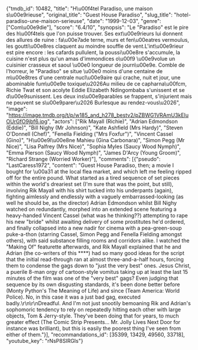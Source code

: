 {"tmdb_id": 10482, "title": "H\u00f4tel Paradiso, une maison s\u00e9rieuse", "original_title": "Guest House Paradiso", "slug_title": "hotel-paradiso-une-maison-serieuse", "date": "1999-12-03", "genre": ["Com\u00e9die"], "score": "6.4/10", "synopsis": "Le \"Paradiso\" est le pire des h\u00f4tels que l'on puisse trouver. Ses ext\u00e9rieurs lui donnent des allures de ruine : fa\u00e7ade terne, murs et fen\u00eatres vermoulus, les goutti\u00e8res claquent au moindre souffle de vent.L'int\u00e9rieur est pire encore : les cafards pullulent, la poussi\u00e8re s'accumule, la cuisine n'est plus qu'un amas d'immondices o\u00f9 \u00e9volue un cuisinier crasseux et saoul \u00e0 longueur de journ\u00e9e. Comble de l'horreur, le \"Paradiso\" se situe \u00e0 moins d'une centaine de m\u00e8tres d'une centrale nucl\u00e9aire qui crache, nuit et jour, une abominable fum\u00e9e toxique\u2026Au milieu de ce capharna\u00fcm, Richie Twat et son acolyte Eddie Elizabeth Ndingombaba s'unissent et se d\u00e9sunissent. Les deux ins\u00e9parables se frappent, s'injurient mais ne peuvent se s\u00e9parer\u2026 Burlesque au rendez-vous\u2026", "image": "https://image.tmdb.org/t/p/w185_and_h278_bestv2/pZBWG1VRAmU3kEIuOUrGfO9jbf6.jpg", "actors": ["Rik Mayall (Richie)", "Adrian Edmondson (Eddie)", "Bill Nighy (Mr Johnson)", "Kate Ashfield (Mrs Hardy)", "Steven O'Donnell (Chef)", "Fenella Fielding (\"Mrs Foxfur\")", "Vincent Cassel (Gino)", "H\u00e9l\u00e8ne Mahieu (Gina Carbonara)", "Simon Pegg (Mr Nice)", "Lisa Palfrey (Mrs Nice)", "Sophia Myles (Saucy Wood Nymph)", "Emma Pierson (Saucy Wood Nymph)", "James D'Arcy (Young Groom)", "Richard Strange (Worried Worker)"], "comments": [{"pseudo": "LastCaress1972", "content": "Guest House Paradiso, then; a movie I bought for \u00a31 at the local flea market, and which left me feeling ripped off for the entire pound. What started as a tired sequence of set pieces within the world's dreariest set (I'm sure that was the point, but still), involving Rik Mayall with his shirt tucked into his underpants (again), fighting aimlessly and endlessly with a vaguely embarrassed-looking (as well he should be, as the director) Adrian Edmondson whilst Bill Nighy watched on redundantly, morphed into an extended scene featuring a heavy-handed Vincent Cassel (what was he thinking??) attempting to rape his new \"bride\" whilst awaiting delivery of some prostitutes he'd ordered, and finally collapsed into a new nadir for cinema with a pea-green-soup puke-a-thon (starring Cassel, Simon Pegg and Fenella Fielding amongst others), with said substance filling rooms and corridors alike. I watched the \"Making Of\" featurette afterwards, and Rik Mayall explained that he and Adrian (the co-writers of this ****) had so many good ideas for the script that the initial read-through ran at almost three-and-a-half hours, forcing them to condense the gags down to \"just the very best\" ones. Jesus Christ, a puerile 8-man orgy of cartoon-style vomitus taking up at least the last 15 minutes of the film was one of the \"very best\" gags? Even judging that sequence by its own disgusting standards, it's been done better before (Monty Python's The Meaning of Life) and since (Team America: World Police). No, in this case it was a just bad gag, executed badly.\r\n\r\nDreadful. And I'm not just snootily bemoaning Rik and Adrian's sophomoric tendency to rely on repeatedly hitting each other with large objects, Tom & Jerry-style. They've been doing that for years, to much greater effect (The Comic Strip Presents... Mr. Jolly Lives Next Door for instance was brilliant), but this is easily the poorest thing I've seen from either of them."}], "recommandations_id": [35399, 13429, 49560, 33718], "youtube_key": "rNsP8SIRGIs"}